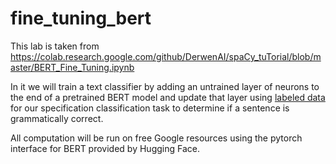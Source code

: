 # fine_tuning_bert

This lab is taken from https://colab.research.google.com/github/DerwenAI/spaCy_tuTorial/blob/master/BERT_Fine_Tuning.ipynb 

In it we will train a text classifier by adding an untrained layer of neurons to the end of 
a pretrained BERT model and update that layer using [labeled data](https://nyu-mll.github.io/CoLA/) for our 
specification classification task to determine if a sentence is grammatically correct.

All computation will be run on free Google resources using the pytorch interface for BERT provided by
Hugging Face.
